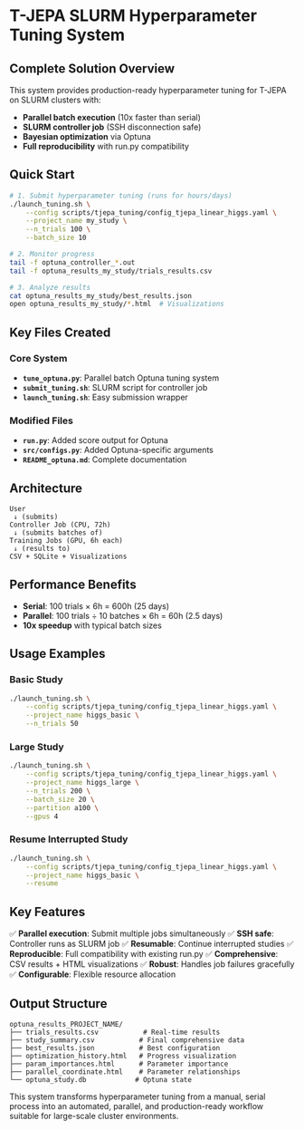# T-JEPA SLURM Hyperparameter Tuning System

## Complete Solution Overview

This system provides production-ready hyperparameter tuning for T-JEPA on SLURM clusters with:
- **Parallel batch execution** (10x faster than serial)
- **SLURM controller job** (SSH disconnection safe)
- **Bayesian optimization** via Optuna
- **Full reproducibility** with run.py compatibility

## Quick Start

```bash
# 1. Submit hyperparameter tuning (runs for hours/days)
./launch_tuning.sh \
    --config scripts/tjepa_tuning/config_tjepa_linear_higgs.yaml \
    --project_name my_study \
    --n_trials 100 \
    --batch_size 10

# 2. Monitor progress
tail -f optuna_controller_*.out
tail -f optuna_results_my_study/trials_results.csv

# 3. Analyze results
cat optuna_results_my_study/best_results.json
open optuna_results_my_study/*.html  # Visualizations
```

## Key Files Created

### Core System
- **`tune_optuna.py`**: Parallel batch Optuna tuning system
- **`submit_tuning.sh`**: SLURM script for controller job
- **`launch_tuning.sh`**: Easy submission wrapper

### Modified Files
- **`run.py`**: Added score output for Optuna
- **`src/configs.py`**: Added Optuna-specific arguments
- **`README_optuna.md`**: Complete documentation

## Architecture

```
User
 ↓ (submits)
Controller Job (CPU, 72h)
 ↓ (submits batches of)
Training Jobs (GPU, 6h each)
 ↓ (results to)
CSV + SQLite + Visualizations
```

## Performance Benefits

- **Serial**: 100 trials × 6h = 600h (25 days)
- **Parallel**: 100 trials ÷ 10 batches × 6h = 60h (2.5 days)
- **10x speedup** with typical batch sizes

## Usage Examples

### Basic Study
```bash
./launch_tuning.sh \
    --config scripts/tjepa_tuning/config_tjepa_linear_higgs.yaml \
    --project_name higgs_basic \
    --n_trials 50
```

### Large Study
```bash
./launch_tuning.sh \
    --config scripts/tjepa_tuning/config_tjepa_linear_higgs.yaml \
    --project_name higgs_large \
    --n_trials 200 \
    --batch_size 20 \
    --partition a100 \
    --gpus 4
```

### Resume Interrupted Study
```bash
./launch_tuning.sh \
    --config scripts/tjepa_tuning/config_tjepa_linear_higgs.yaml \
    --project_name higgs_basic \
    --resume
```

## Key Features

✅ **Parallel execution**: Submit multiple jobs simultaneously
✅ **SSH safe**: Controller runs as SLURM job
✅ **Resumable**: Continue interrupted studies
✅ **Reproducible**: Full compatibility with existing run.py
✅ **Comprehensive**: CSV results + HTML visualizations
✅ **Robust**: Handles job failures gracefully
✅ **Configurable**: Flexible resource allocation

## Output Structure

```
optuna_results_PROJECT_NAME/
├── trials_results.csv           # Real-time results
├── study_summary.csv           # Final comprehensive data
├── best_results.json           # Best configuration
├── optimization_history.html   # Progress visualization
├── param_importances.html      # Parameter importance
├── parallel_coordinate.html    # Parameter relationships
└── optuna_study.db            # Optuna state
```

This system transforms hyperparameter tuning from a manual, serial process into an automated, parallel, and production-ready workflow suitable for large-scale cluster environments.